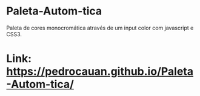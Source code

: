# Paleta-Autom-tica
Paleta de cores monocromática através de um input color com javascript e CSS3.

# Link: https://pedrocauan.github.io/Paleta-Autom-tica/
